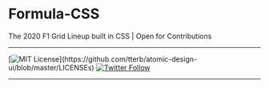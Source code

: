 # Formula-CSS 

The 2020 F1 Grid Lineup built in CSS | Open for Contributions

----

[![MIT License](https://img.shields.io/apm/l/atomic-design-ui.svg?)](https://github.com/tterb/atomic-design-ui/blob/master/LICENSEs)
[![Twitter Follow](https://img.shields.io/twitter/follow/simonlikelysaid.svg?style=social)](https://twitter.com/simonlikelysaid)

---

